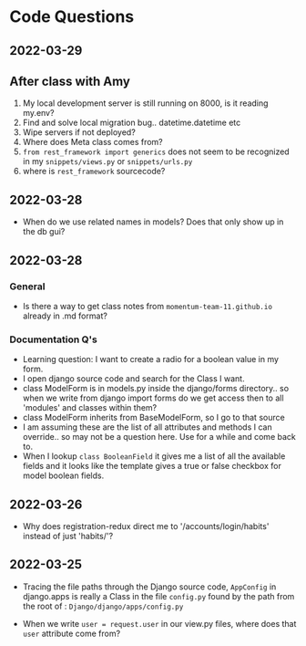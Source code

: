 # Code Questions


## 2022-03-29 

## After class with Amy
1. My local development server is still running on 8000, is it reading my.env?
2. Find and solve local migration bug.. datetime.datetime etc
3. Wipe servers if not deployed?
4. Where does Meta class comes from?
5. `from rest_framework import generics` does not seem to be recognized in my `snippets/views.py` or `snippets/urls.py`
6. where is `rest_framework` sourcecode?

   
## 2022-03-28 

- When do we use related names in models?  Does that only show up in the db gui?


## 2022-03-28

### General
- Is there a way to get class notes from `momentum-team-11.github.io` already in .md format?

### Documentation Q's

- Learning question: I want to create a radio for a boolean value in my form.
- I open django source code and search for the Class I want.
- class ModelForm is in models.py inside the django/forms directory.. so when we write from django import forms do we get access then to all 'modules' and classes within them? 
- class ModelForm inherits from BaseModelForm, so I go to that source
- I am assuming these are the list of all attributes and methods I can override.. so may not be a question here.  Use for a while and come back to.
- When I lookup `class BooleanField` it gives me a list of all the available fields and it looks like the template gives a true or false checkbox for model boolean fields.

## 2022-03-26

- Why does registration-redux direct me to '/accounts/login/habits' instead of just 'habits/'?

## 2022-03-25

- Tracing the file paths through the Django source code, `AppConfig` in django.apps is really a Class in the file `config.py` found by the path from the root of : `Django/django/apps/config.py`

- When we write `user = request.user` in our view.py files, where does that `user` attribute come from?  